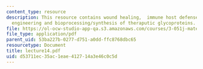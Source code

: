 ```yaml
---
content_type: resource
description: This resource contains wound healing,  immune host defense, cancer therapy,  tissue
  engineering and bioprocessing/synthesis of theraputic glycoproteins.
file: https://ol-ocw-studio-app-qa.s3.amazonaws.com/courses/3-051j-materials-for-biomedical-applications-spring-2006/d53711ec35ac1eae412714a3e46c0c5d_lecture14.pdf
file_type: application/pdf
parent_uid: 53ba227b-0277-d751-a0dd-ffc8768dbc65
resourcetype: Document
title: lecture14.pdf
uid: d53711ec-35ac-1eae-4127-14a3e46c0c5d
---
```

